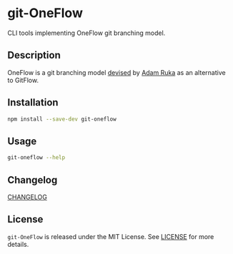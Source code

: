 # git-OneFlow

CLI tools implementing OneFlow git branching model.

## Description

OneFlow is a git branching model [devised](https://www.endoflineblog.com/oneflow-a-git-branching-model-and-workflow) by [Adam Ruka](https://github.com/skinny85) as an alternative to GitFlow.

## Installation

```sh
npm install --save-dev git-oneflow
```

## Usage

```sh
git-oneflow --help
```

## Changelog

[CHANGELOG](./CHANGELOG.md)

## License

`git-OneFlow` is released under the MIT License. See [LICENSE](./LICENSE) for more details.
